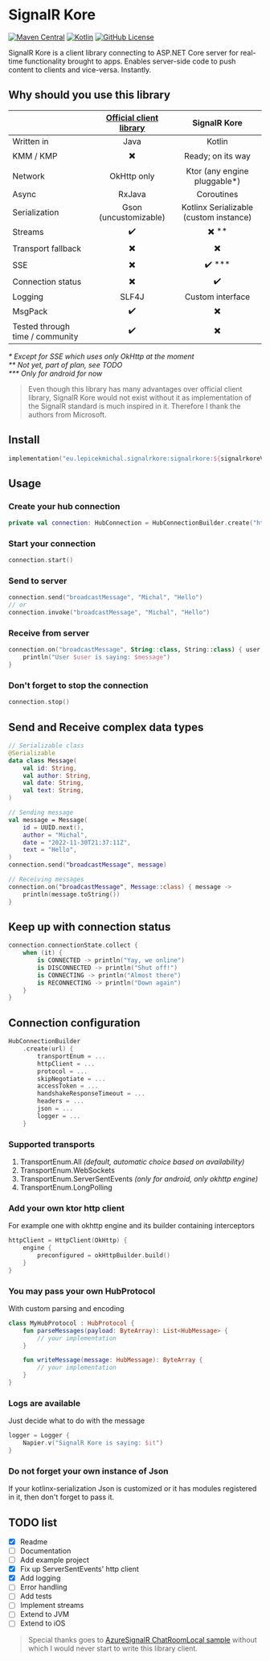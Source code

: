 # SignalR Kore

[![Maven Central](https://img.shields.io/maven-central/v/eu.lepicekmichal.signalrkore/signalrkore)](https://mvnrepository.com/artifact/eu.lepicekmichal.signalrkore)
[![Kotlin](https://img.shields.io/badge/kotlin-1.7.20-blue.svg?logo=kotlin)](http://kotlinlang.org)
[![GitHub License](https://img.shields.io/badge/license-Apache%20License%202.0-blue.svg?style=flat)](http://www.apache.org/licenses/LICENSE-2.0)

SignalR Kore is a client library connecting to ASP.NET Core server for real-time functionality brought to apps. Enables server-side code to
push content to clients and vice-versa. Instantly.

## Why should you use **this** library

|                                 | [Official client library](https://learn.microsoft.com/en-us/aspnet/core/signalr/java-client) |              SignalR Kore              |
|:--------------------------------|:--------------------------------------------------------------------------------------------:|:--------------------------------------:|
| Written in                      |                                             Java                                             |                 Kotlin                 |
| KMM / KMP                       |                                   :heavy_multiplication_x:                                   |           Ready; on its way            |
| Network                         |                                         OkHttp only                                          |      Ktor (any engine pluggable*)      |
| Async                           |                                            RxJava                                            |               Coroutines               |
| Serialization                   |                                    Gson (uncustomizable)                                     | Kotlinx Serializable (custom instance) |
| Streams                         |                                      :heavy_check_mark:                                      |      :heavy_multiplication_x: **       |
| Transport fallback              |                                   :heavy_multiplication_x:                                   |        :heavy_multiplication_x:        |
| SSE                             |                                   :heavy_multiplication_x:                                   |         :heavy_check_mark: ***         |
| Connection status               |                                   :heavy_multiplication_x:                                   |           :heavy_check_mark:           |
| Logging                         |                                            SLF4J                                             |            Custom interface            |
| MsgPack                         |                                      :heavy_check_mark:                                      |        :heavy_multiplication_x:        |
| Tested through time / community |                                      :heavy_check_mark:                                      |        :heavy_multiplication_x:        |

_* Except for SSE which uses only OkHttp at the moment_  
_** Not yet, part of plan, see TODO_  
_*** Only for android for now_

> Even though this library has many advantages over official client library, SignalR Kore would not exist without it as implementation
> of the SignalR standard is much inspired in it. Therefore I thank the authors from Microsoft.

## Install

```kotlin
implementation("eu.lepicekmichal.signalrkore:signalrkore:${signalrkoreVersion}")
```

## Usage

### Create your hub connection

```kotlin
private val connection: HubConnection = HubConnectionBuilder.create("http://localhost:5000/chat")
```

### Start your connection

```kotlin
connection.start()
```

### Send to server

```kotlin
connection.send("broadcastMessage", "Michal", "Hello")
// or 
connection.invoke("broadcastMessage", "Michal", "Hello")
```

### Receive from server

```kotlin
connection.on("broadcastMessage", String::class, String::class) { user, message ->
    println("User $user is saying: $message")
}
```

### Don't forget to stop the connection

```kotlin
connection.stop()
```

## Send and Receive complex data types

```kotlin
// Serializable class
@Serializable
data class Message(
    val id: String,
    val author: String,
    val date: String,
    val text: String,
)

// Sending message
val message = Message(
    id = UUID.next(),
    author = "Michal",
    date = "2022-11-30T21:37:11Z",
    text = "Hello",
)
connection.send("broadcastMessage", message)

// Receiving messages
connection.on("broadcastMessage", Message::class) { message ->
    println(message.toString())
}
```

## Keep up with connection status

```kotlin
connection.connectionState.collect {
    when (it) {
        is CONNECTED -> println("Yay, we online")
        is DISCONNECTED -> println("Shut off!")
        is CONNECTING -> println("Almost there")
        is RECONNECTING -> println("Down again")
    }
} 
```

## Connection configuration

```kotlin
HubConnectionBuilder
    .create(url) {
        transportEnum = ...
        httpClient = ...
        protocol = ...
        skipNegotiate = ...
        accessToken = ...
        handshakeResponseTimeout = ...
        headers = ...
        json = ...
        logger = ...
    }
```

### Supported transports

1. TransportEnum.All _(default, automatic choice based on availability)_
2. TransportEnum.WebSockets
3. TransportEnum.ServerSentEvents _(only for android, only okhttp engine)_
4. TransportEnum.LongPolling

### Add your own ktor http client

For example one with okhttp engine and its builder containing interceptors

```kotlin
httpClient = HttpClient(OkHttp) {
    engine {
        preconfigured = okHttpBuilder.build()
    }
}
```

### You may pass your own HubProtocol

With custom parsing and encoding

```kotlin
class MyHubProtocol : HubProtocol {
    fun parseMessages(payload: ByteArray): List<HubMessage> {
        // your implementation
    }

    fun writeMessage(message: HubMessage): ByteArray {
        // your implementation
    }
}
```

### Logs are available

Just decide what to do with the message

```kotlin
logger = Logger {
    Napier.v("SignalR Kore is saying: $it")
}
```

### Do not forget your own instance of Json

If your kotlinx-serialization Json is customized or it has modules registered in it, then don't forget to pass it.

## TODO list

- [x] Readme
- [ ] Documentation
- [ ] Add example project
- [x] Fix up ServerSentEvents' http client
- [x] Add logging
- [ ] Error handling
- [ ] Add tests
- [ ] Implement streams
- [ ] Extend to JVM
- [ ] Extend to iOS

> Special thanks goes to [AzureSignalR ChatRoomLocal sample](https://github.com/aspnet/AzureSignalR-samples/tree/main/samples/ChatRoomLocal)
> without which I would never start to write this library client.